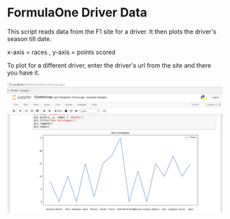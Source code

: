 # FormulaOne Driver Data

This script reads data from the F1 site for a driver.
It then plots the driver's season till date.

x-axis = races ,
y-axis = points scored

To plot for a different driver, enter the driver's url from the site and there you have it.

![Alt text](ver33.png?raw=true "Max Verstappen 2018 Season")

